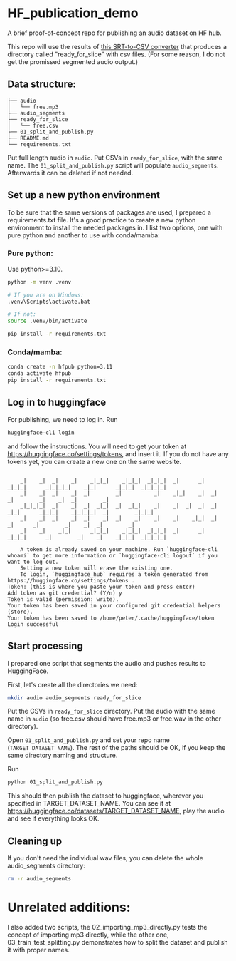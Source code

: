 # HF_publication_demo
A brief proof-of-concept repo for publishing an audio dataset on HF hub.

This repo will use the results of [this SRT-to-CSV converter](https://github.com/niknah/SRT-to-CSV-and-audio-split/tree/master) that produces a directory called "ready_for_slice" with csv files. (For some reason, I do not get the promissed segmented audio output.)

## Data structure:

```
├── audio 
│   └── free.mp3
├── audio_segments
├── ready_for_slice
│   └── free.csv
├── 01_split_and_publish.py
├── README.md
└── requirements.txt
```
Put full length audio in `audio`. Put CSVs in `ready_for_slice`, with the same name. The `01_split_and_publish.py` script will populate `audio_segments`. Afterwards it can be deleted if not needed.


## Set up a new python environment

To be sure that the same versions of packages are used, I prepared a requirements.txt file. It's a good practice to create a new python environment to install the needed packages in. I list two options, one with pure python and another to use with conda/mamba:

### Pure python:

Use python>=3.10.

```bash
python -m venv .venv

# If you are on Windows:
.venv\Scripts\activate.bat

# If not:
source .venv/bin/activate

pip install -r requirements.txt
```


### Conda/mamba:

```bash
conda create -n hfpub python=3.11
conda activate hfpub
pip install -r requirements.txt
```

## Log in to huggingface

For publishing, we need to log in. Run
```bash
huggingface-cli login
```
and follow the instructions. You will need to get your token at https://huggingface.co/settings/tokens, and insert it. If you do not have any tokens yet, you can create a new one on the same website.
```

    _|    _|  _|    _|    _|_|_|    _|_|_|  _|_|_|  _|      _|    _|_|_|      _|_|_|_|    _|_|      _|_|_|  _|_|_|_|
    _|    _|  _|    _|  _|        _|          _|    _|_|    _|  _|            _|        _|    _|  _|        _|
    _|_|_|_|  _|    _|  _|  _|_|  _|  _|_|    _|    _|  _|  _|  _|  _|_|      _|_|_|    _|_|_|_|  _|        _|_|_|
    _|    _|  _|    _|  _|    _|  _|    _|    _|    _|    _|_|  _|    _|      _|        _|    _|  _|        _|
    _|    _|    _|_|      _|_|_|    _|_|_|  _|_|_|  _|      _|    _|_|_|      _|        _|    _|    _|_|_|  _|_|_|_|
    
    A token is already saved on your machine. Run `huggingface-cli whoami` to get more information or `huggingface-cli logout` if you want to log out.
    Setting a new token will erase the existing one.
    To login, `huggingface_hub` requires a token generated from https://huggingface.co/settings/tokens .
Token: (this is where you paste your token and press enter)
Add token as git credential? (Y/n) y
Token is valid (permission: write).
Your token has been saved in your configured git credential helpers (store).
Your token has been saved to /home/peter/.cache/huggingface/token
Login successful
```

## Start processing

I prepared one script that segments the audio and pushes results to HuggingFace.

First, let's create all the directories we need:
```bash
mkdir audio audio_segments ready_for_slice
```

Put the CSVs in `ready_for_slice` directory. Put the audio with the same name in `audio` (so free.csv should have free.mp3 or free.wav in the other directory).

Open `01_split_and_publish.py` and set your repo name (`TARGET_DATASET_NAME`). The rest of the paths should be OK, if you keep the same directory naming and structure.

Run 
```bash
python 01_split_and_publish.py
```

This should then publish the dataset to huggingface, wherever you specified in TARGET_DATASET_NAME. You can see it at https://huggingface.co/datasets/TARGET_DATASET_NAME, play the audio and see if everything looks OK.
## Cleaning up

If you don't need the individual wav files, you can delete the whole audio_segments directory:

```bash
rm -r audio_segments
```



# Unrelated additions:
I also added two scripts, the 02_importing_mp3_directly.py tests the concept of importing mp3 directly, while the other one, 03_train_test_splitting.py demonstrates how to split the dataset and publish it with proper names.